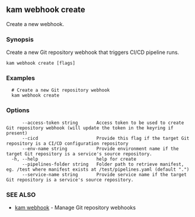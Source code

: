 ## kam webhook create

Create a new webhook.

### Synopsis

Create a new Git repository webhook that triggers CI/CD pipeline runs.

```
kam webhook create [flags]
```

### Examples

```
  # Create a new Git repository webhook
  kam webhook create
```

### Options

```
      --access-token string       Access token to be used to create Git repository webhook (will update the token in the keyring if present)
      --cicd                      Provide this flag if the target Git repository is a CI/CD configuration repository
      --env-name string           Provide environment name if the target Git repository is a service's source repository.
  -h, --help                      help for create
      --pipelines-folder string   Folder path to retrieve manifest, eg. /test where manifest exists at /test/pipelines.yaml (default ".")
      --service-name string       Provide service name if the target Git repository is a service's source repository.
```

### SEE ALSO

* [kam webhook](kam_webhook.md)	 - Manage Git repository webhooks

